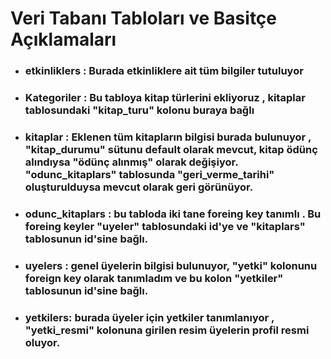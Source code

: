 # Veri Tabanı Tabloları ve Basitçe Açıklamaları

- ### etkinliklers : Burada etkinliklere ait tüm bilgiler tutuluyor
- ### Kategoriler : Bu tabloya kitap türlerini ekliyoruz , kitaplar tablosundaki "kitap_turu" kolonu buraya bağlı
- ### kitaplar : Eklenen tüm kitapların bilgisi burada bulunuyor , "kitap_durumu" sütunu default olarak mevcut, kitap ödünç alındıysa "ödünç alınmış" olarak değişiyor. "odunc_kitaplars" tablosunda "geri_verme_tarihi" oluşturulduysa mevcut olarak geri görünüyor.
- ### odunc_kitaplars : bu tabloda iki tane foreing key tanımlı . Bu foreing keyler "uyeler" tablosundaki id'ye ve "kitaplars" tablosunun id'sine bağlı.
- ### uyelers : genel üyelerin bilgisi bulunuyor, "yetki" kolonunu foreign key olarak tanımladım ve bu kolon "yetkiler"  tablosunun id'sine bağlı.
- ### yetkilers: burada üyeler için yetkiler tanımlanıyor , "yetki_resmi" kolonuna girilen resim üyelerin profil resmi oluyor.

